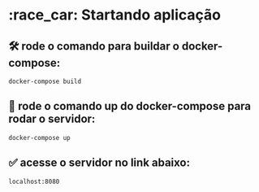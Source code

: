 # :race_car: Startando aplicação

## :hammer_and_wrench:  rode o comando para buildar o docker-compose:

```
docker-compose build
```


## :rocket: rode o comando up do docker-compose para rodar o servidor:

```
docker-compose up
```


## :white_check_mark: acesse o servidor no link abaixo:

```
localhost:8080
```